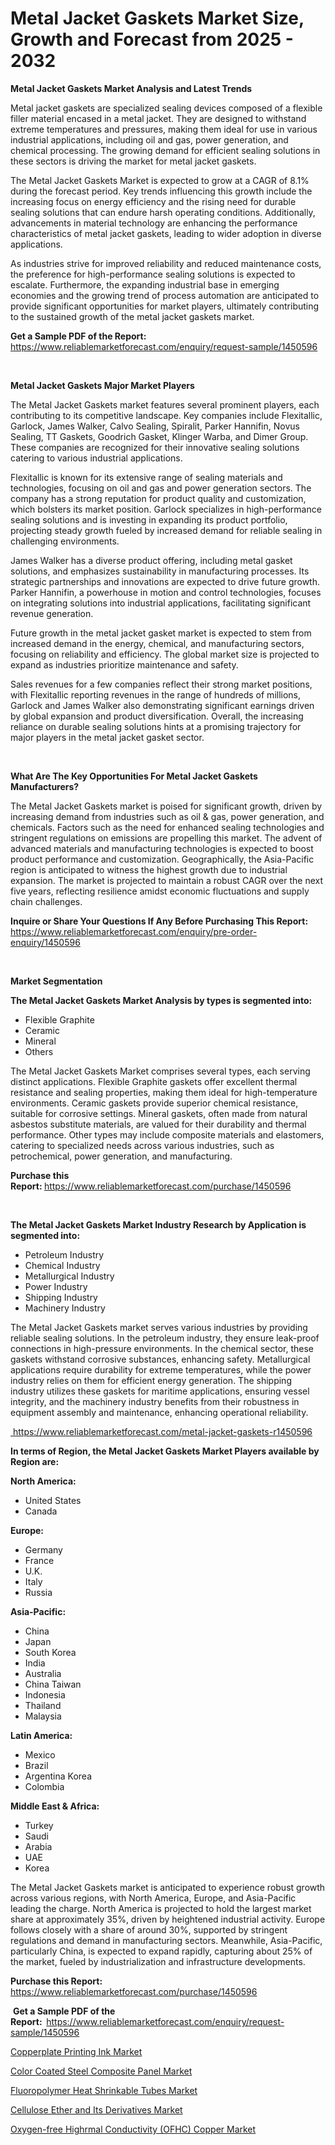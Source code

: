 <p><h1>Metal Jacket Gaskets Market Size, Growth and Forecast from 2025 - 2032</h1></p><p><strong>Metal Jacket Gaskets Market Analysis and Latest Trends</strong></p>
<p><p>Metal jacket gaskets are specialized sealing devices composed of a flexible filler material encased in a metal jacket. They are designed to withstand extreme temperatures and pressures, making them ideal for use in various industrial applications, including oil and gas, power generation, and chemical processing. The growing demand for efficient sealing solutions in these sectors is driving the market for metal jacket gaskets.</p><p>The Metal Jacket Gaskets Market is expected to grow at a CAGR of 8.1% during the forecast period. Key trends influencing this growth include the increasing focus on energy efficiency and the rising need for durable sealing solutions that can endure harsh operating conditions. Additionally, advancements in material technology are enhancing the performance characteristics of metal jacket gaskets, leading to wider adoption in diverse applications. </p><p>As industries strive for improved reliability and reduced maintenance costs, the preference for high-performance sealing solutions is expected to escalate. Furthermore, the expanding industrial base in emerging economies and the growing trend of process automation are anticipated to provide significant opportunities for market players, ultimately contributing to the sustained growth of the metal jacket gaskets market.</p></p>
<p><strong>Get a Sample PDF of the Report:&nbsp;</strong> <a href="https://www.reliablemarketforecast.com/enquiry/request-sample/1450596?utm_campaign=1080&utm_medium=2&utm_source=Github&utm_content=ia&utm_term=03042025&utm_id=metal-jacket-gaskets">https://www.reliablemarketforecast.com/enquiry/request-sample/1450596</a></p>
<p>&nbsp;</p>
<p><strong>Metal Jacket Gaskets Major Market Players</strong></p>
<p><p>The Metal Jacket Gaskets market features several prominent players, each contributing to its competitive landscape. Key companies include Flexitallic, Garlock, James Walker, Calvo Sealing, Spiralit, Parker Hannifin, Novus Sealing, TT Gaskets, Goodrich Gasket, Klinger Warba, and Dimer Group. These companies are recognized for their innovative sealing solutions catering to various industrial applications.</p><p>Flexitallic is known for its extensive range of sealing materials and technologies, focusing on oil and gas and power generation sectors. The company has a strong reputation for product quality and customization, which bolsters its market position. Garlock specializes in high-performance sealing solutions and is investing in expanding its product portfolio, projecting steady growth fueled by increased demand for reliable sealing in challenging environments.</p><p>James Walker has a diverse product offering, including metal gasket solutions, and emphasizes sustainability in manufacturing processes. Its strategic partnerships and innovations are expected to drive future growth. Parker Hannifin, a powerhouse in motion and control technologies, focuses on integrating solutions into industrial applications, facilitating significant revenue generation.</p><p>Future growth in the metal jacket gasket market is expected to stem from increased demand in the energy, chemical, and manufacturing sectors, focusing on reliability and efficiency. The global market size is projected to expand as industries prioritize maintenance and safety.</p><p>Sales revenues for a few companies reflect their strong market positions, with Flexitallic reporting revenues in the range of hundreds of millions, Garlock and James Walker also demonstrating significant earnings driven by global expansion and product diversification. Overall, the increasing reliance on durable sealing solutions hints at a promising trajectory for major players in the metal jacket gasket sector.</p></p>
<p>&nbsp;</p>
<p><strong>What Are The Key Opportunities For Metal Jacket Gaskets Manufacturers?</strong></p>
<p><p>The Metal Jacket Gaskets market is poised for significant growth, driven by increasing demand from industries such as oil & gas, power generation, and chemicals. Factors such as the need for enhanced sealing technologies and stringent regulations on emissions are propelling this market. The advent of advanced materials and manufacturing technologies is expected to boost product performance and customization. Geographically, the Asia-Pacific region is anticipated to witness the highest growth due to industrial expansion. The market is projected to maintain a robust CAGR over the next five years, reflecting resilience amidst economic fluctuations and supply chain challenges.</p></p>
<p><strong>Inquire or Share Your Questions If Any Before Purchasing This Report:</strong> <a href="https://www.reliablemarketforecast.com/enquiry/pre-order-enquiry/1450596?utm_campaign=1080&utm_medium=2&utm_source=Github&utm_content=ia&utm_term=03042025&utm_id=metal-jacket-gaskets">https://www.reliablemarketforecast.com/enquiry/pre-order-enquiry/1450596</a></p>
<p>&nbsp;</p>
<p><strong>Market Segmentation</strong></p>
<p><strong>The Metal Jacket Gaskets Market Analysis by types is segmented into:</strong></p>
<p><ul><li>Flexible Graphite</li><li>Ceramic</li><li>Mineral</li><li>Others</li></ul></p>
<p><p>The Metal Jacket Gaskets Market comprises several types, each serving distinct applications. Flexible Graphite gaskets offer excellent thermal resistance and sealing properties, making them ideal for high-temperature environments. Ceramic gaskets provide superior chemical resistance, suitable for corrosive settings. Mineral gaskets, often made from natural asbestos substitute materials, are valued for their durability and thermal performance. Other types may include composite materials and elastomers, catering to specialized needs across various industries, such as petrochemical, power generation, and manufacturing.</p></p>
<p><strong>Purchase this Report:&nbsp;</strong><a href="https://www.reliablemarketforecast.com/purchase/1450596?utm_campaign=1080&utm_medium=2&utm_source=Github&utm_content=ia&utm_term=03042025&utm_id=metal-jacket-gaskets">https://www.reliablemarketforecast.com/purchase/1450596</a></p>
<p>&nbsp;</p>
<p><strong>The Metal Jacket Gaskets Market Industry Research by Application is segmented into:</strong></p>
<p><ul><li>Petroleum Industry</li><li>Chemical Industry</li><li>Metallurgical Industry</li><li>Power Industry</li><li>Shipping Industry</li><li>Machinery Industry</li></ul></p>
<p><p>The Metal Jacket Gaskets market serves various industries by providing reliable sealing solutions. In the petroleum industry, they ensure leak-proof connections in high-pressure environments. In the chemical sector, these gaskets withstand corrosive substances, enhancing safety. Metallurgical applications require durability for extreme temperatures, while the power industry relies on them for efficient energy generation. The shipping industry utilizes these gaskets for maritime applications, ensuring vessel integrity, and the machinery industry benefits from their robustness in equipment assembly and maintenance, enhancing operational reliability.</p></p>
<p><a href="https://www.reliablemarketforecast.com/metal-jacket-gaskets-r1450596?utm_campaign=1080&utm_medium=2&utm_source=Github&utm_content=ia&utm_term=03042025&utm_id=metal-jacket-gaskets">&nbsp;https://www.reliablemarketforecast.com/metal-jacket-gaskets-r1450596</a></p>
<p><strong>In terms of Region, the Metal Jacket Gaskets Market Players available by Region are:</strong></p>
<p>
    <p> <strong> North America: </strong>
        <ul>
            <li>United States</li>
            <li>Canada</li>
        </ul>
        </p> 
    <p> <strong> Europe: </strong>
        <ul>
            <li>Germany</li>
            <li>France</li>
            <li>U.K.</li>
            <li>Italy</li>
            <li>Russia</li>
        </ul>
        </p> 
    <p> <strong> Asia-Pacific: </strong>
        <ul>
            <li>China</li>
            <li>Japan</li>
            <li>South Korea</li>
            <li>India</li>
            <li>Australia</li>
            <li>China Taiwan</li>
            <li>Indonesia</li>
            <li>Thailand</li>
            <li>Malaysia</li>
        </ul>
        </p> 
    <p> <strong> Latin America: </strong>
        <ul>
            <li>Mexico</li>
            <li>Brazil</li>
            <li>Argentina Korea</li>
            <li>Colombia</li>
        </ul>
        </p> 
    <p> <strong> Middle East & Africa: </strong>
        <ul>
            <li>Turkey</li>
            <li>Saudi</li>
            <li>Arabia</li>
            <li>UAE</li>
            <li>Korea</li>
        </ul>
    </p>
    </p>
<p><p>The Metal Jacket Gaskets market is anticipated to experience robust growth across various regions, with North America, Europe, and Asia-Pacific leading the charge. North America is projected to hold the largest market share at approximately 35%, driven by heightened industrial activity. Europe follows closely with a share of around 30%, supported by stringent regulations and demand in manufacturing sectors. Meanwhile, Asia-Pacific, particularly China, is expected to expand rapidly, capturing about 25% of the market, fueled by industrialization and infrastructure developments.</p></p>
<p><strong>Purchase this Report: </strong><a href="https://www.reliablemarketforecast.com/purchase/1450596?utm_campaign=1080&utm_medium=2&utm_source=Github&utm_content=ia&utm_term=03042025&utm_id=metal-jacket-gaskets">https://www.reliablemarketforecast.com/purchase/1450596</a></p>
<p>&nbsp;<strong>Get a Sample PDF of the Report:&nbsp;&nbsp;</strong><a href="https://www.reliablemarketforecast.com/enquiry/request-sample/1450596?utm_campaign=1080&utm_medium=2&utm_source=Github&utm_content=ia&utm_term=03042025&utm_id=metal-jacket-gaskets">https://www.reliablemarketforecast.com/enquiry/request-sample/1450596</a></p>
<p><strong></strong></p>
<p><p><a href="https://github.com/lazloklitz2e/Market-Research-Report-List-1/blob/main/copperplate-printing-ink-market.md?utm_campaign=1080&utm_medium=2&utm_source=Github&utm_content=ia&utm_term=03042025&utm_id=metal-jacket-gaskets">Copperplate Printing Ink Market</a></p><p><a href="https://github.com/wycheelwayeu/Market-Research-Report-List-1/blob/main/color-coated-steel-composite-panel-market.md?utm_campaign=1080&utm_medium=2&utm_source=Github&utm_content=ia&utm_term=03042025&utm_id=metal-jacket-gaskets">Color Coated Steel Composite Panel Market</a></p><p><a href="https://github.com/pezezlarue7h/Market-Research-Report-List-1/blob/main/fluoropolymer-heat-shrinkable-tubes-market.md?utm_campaign=1080&utm_medium=2&utm_source=Github&utm_content=ia&utm_term=03042025&utm_id=metal-jacket-gaskets">Fluoropolymer Heat Shrinkable Tubes Market</a></p><p><a href="https://github.com/auriashetzxj/Market-Research-Report-List-1/blob/main/cellulose-ether-and-its-derivatives-market.md?utm_campaign=1080&utm_medium=2&utm_source=Github&utm_content=ia&utm_term=03042025&utm_id=metal-jacket-gaskets">Cellulose Ether and Its Derivatives Market</a></p><p><a href="https://github.com/rueffmuoloqw/Market-Research-Report-List-1/blob/main/oxygen-free-highrmal-conductivity-ofhc-copper-market.md?utm_campaign=1080&utm_medium=2&utm_source=Github&utm_content=ia&utm_term=03042025&utm_id=metal-jacket-gaskets">Oxygen-free Highrmal Conductivity (OFHC) Copper Market</a></p></p>